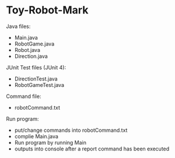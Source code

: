 # Toy-Robot-Mark

Java files:
  - Main.java
  - RobotGame.java
  - Robot.java
  - Direction.java

JUnit Test files (JUnit 4):
  - DirectionTest.java
  - RobotGameTest.java

Command file:
  - robotCommand.txt

Run program:
  - put/change commands into robotCommand.txt
  - complie Main.java
  - Run program by running Main
  - outputs into console after a report command has been executed
